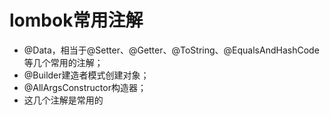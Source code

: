 # lombok常用注解

- @Data，相当于@Setter、@Getter、@ToString、@EqualsAndHashCode等几个常用的注解；
- @Builder建造者模式创建对象；
- @AllArgsConstructor构造器；
- 这几个注解是常用的
